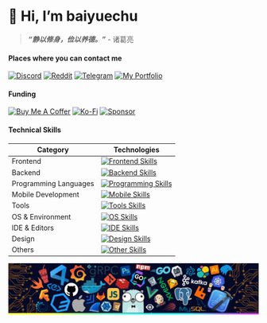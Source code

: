 # 👋 Hi, I’m baiyuechu

> _**“静以修身，俭以养德。”**_ - 诸葛亮



#### Places where you can contact me

[![Discord](https://ziadoua.github.io/m3-Markdown-Badges/badges/Discord/discord2.svg)](https://discord.com/users/1276006640486715467)
[![Reddit](https://ziadoua.github.io/m3-Markdown-Badges/badges/Reddit/reddit2.svg)](https://www.reddit.com/user/Bulky_Worth9352/)
[![Telegram](https://ziadoua.github.io/m3-Markdown-Badges/badges/Telegram/telegram2.svg)](https://t.me/+Z9-5aUkpjSpiYmY1)
[![My Portfolio](https://ziadoua.github.io/m3-Markdown-Badges/badges/MyPortfolio/myportfolio2.svg)](https://www.baiyuechu.dev/)

#### Funding

[![Buy Me A Coffer](https://ziadoua.github.io/m3-Markdown-Badges/badges/BuyMeACoffee/buymeacoffee2.svg)](buymeacoffee.com/ebevutruq)
[![Ko-Fi](https://ziadoua.github.io/m3-Markdown-Badges/badges/Ko-fi/ko-fi2.svg)](https://ko-fi.com/baiyuechu)
[![Sponsor](https://ziadoua.github.io/m3-Markdown-Badges/badges/Sponsor/sponsor2.svg)](https://github.com/sponsors/xiaoyaoo11)

#### Technical Skills

<div align="center">

| Category              | Technologies                                                                                                                           |
| --------------------- | -------------------------------------------------------------------------------------------------------------------------------------- |
| Frontend              | [![Frontend Skills](https://skillicons.dev/icons?i=html,css,scss,javascript,typescript,react,tailwind,nextjs)](https://skillicons.dev) |
| Backend               | [![Backend Skills](https://skillicons.dev/icons?i=nodejs,express,mongodb)](https://skillicons.dev,firebase)                            |
| Programming Languages | [![Programming Skills](https://skillicons.dev/icons?i=python,c,cpp,lua)](https://skillicons.dev)                                       |
| Mobile Development    | [![Mobile Skills](https://skillicons.dev/icons?i=flutter,dart)](https://skillicons.dev)                                                |
| Tools                 | [![Tools Skills](https://skillicons.dev/icons?i=docker,git,github,vercel,postman)](https://skillicons.dev)                             |
| OS & Environment      | [![OS Skills](https://skillicons.dev/icons?i=linux,arch,bash,windows)](https://skillicons.dev)                                         |
| IDE & Editors         | [![IDE Skills](https://skillicons.dev/icons?i=neovim,vim,vscode)](https://skillicons.dev)                                              |
| Design                | [![Design Skills](https://skillicons.dev/icons?i=figma,ps)](https://skillicons.dev)                                                    |
| Others                | [![Other Skills](https://skillicons.dev/icons?i=qt,raspberrypi,tauri)](https://skillicons.dev)                                         |

</div>

<img align='center' src= "header.png">
<img align="center" src="https://raw.githubusercontent.com/khoa083/khoa/main/Khoa_ne/img/Rainbow.gif" style="display: block;margin-left: auto;margin-right: auto;margin-bottom:5px;width:1500px;">
